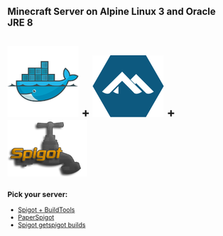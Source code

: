 ## Minecraft Server on Alpine Linux 3 and Oracle JRE 8

# ![Docker logo][docker-logo] + ![Alpine Linux logo][alpine-logo] + ![Spigot logo][spigot-logo]

### Pick your server:
+ [Spigot + BuildTools][spigot-buildtools]
+ [PaperSpigot][paperspigot]
+ [Spigot getspigot builds][spigot-getspigot]

[spigot-buildtools]: https://github.com/leodutra/docker-minecraft-server/tree/master/spigot/buildtools/README.md
[paperspigot]: https://github.com/leodutra/docker-minecraft-server/tree/master/paper/README.md
[spigot-getspigot]: https://github.com/leodutra/docker-minecraft-server/tree/master/spigot/getspigot/README.md

[docker-logo]: https://raw.githubusercontent.com/leodutra/docker-minecraft-server/master/imgs/docker-logo.png "Made with Docker"
[alpine-logo]: https://raw.githubusercontent.com/leodutra/docker-minecraft-server/master/imgs/alpine-logo.png "Made with Alpine Linux" 
[spigot-logo]: https://raw.githubusercontent.com/leodutra/docker-minecraft-server/master/imgs/spigot-logo.png "Made with Spigot Minecraft Server"

